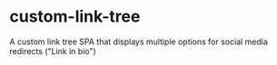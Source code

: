 # custom-link-tree

A custom link tree SPA that displays multiple options for social media redirects ("Link in bio")
